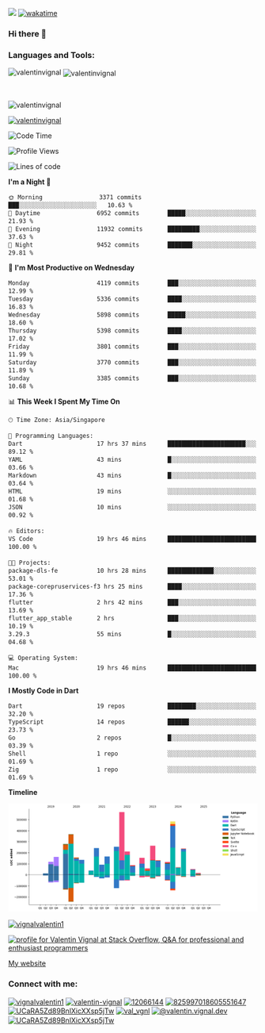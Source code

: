 
![](https://komarev.com/ghpvc/?username=valentinvignal&label=Profile%20views&color=0e75b6&style=flat)
[![wakatime](https://wakatime.com/badge/user/a700230c-ba51-4378-8fbc-fbcb542401ed.svg)](https://wakatime.com/@a700230c-ba51-4378-8fbc-fbcb542401ed)

### Hi there 👋

<h3 align="left">Languages and Tools:</h3>


<p><img align="left" src="https://github-readme-stats.vercel.app/api?username=ValentinVignal&count_private=true&show_icons=true&theme=dark" alt="valentinvignal" /></p>

<p>&nbsp;<img align="center" src="https://github-readme-stats.vercel.app/api/top-langs/?username=ValentinVignal&hide=jupyter%20notebook&layout=compact&theme=dark" alt="valentinvignal" /></p>

<br/>

<p><img align="center" src="https://github-readme-streak-stats.herokuapp.com/?user=valentinvignal&theme=dark" alt="valentinvignal" /></p>


<p align="left"> <a href="https://github.com/ryo-ma/github-profile-trophy"><img src="https://github-profile-trophy.vercel.app/?username=valentinvignal&theme=darkhub" alt="valentinvignal" /></a> </p>

<!--START_SECTION:waka-->
![Code Time](http://img.shields.io/badge/Code%20Time-3%2C333%20hrs%2056%20mins-blue)

![Profile Views](http://img.shields.io/badge/Profile%20Views-0-blue)

![Lines of code](https://img.shields.io/badge/From%20Hello%20World%20I%27ve%20Written-4.5%20million%20lines%20of%20code-blue)

**I'm a Night 🦉** 

```text
🌞 Morning                3371 commits        ███░░░░░░░░░░░░░░░░░░░░░░   10.63 % 
🌆 Daytime                6952 commits        █████░░░░░░░░░░░░░░░░░░░░   21.93 % 
🌃 Evening                11932 commits       █████████░░░░░░░░░░░░░░░░   37.63 % 
🌙 Night                  9452 commits        ███████░░░░░░░░░░░░░░░░░░   29.81 % 
```
📅 **I'm Most Productive on Wednesday** 

```text
Monday                   4119 commits        ███░░░░░░░░░░░░░░░░░░░░░░   12.99 % 
Tuesday                  5336 commits        ████░░░░░░░░░░░░░░░░░░░░░   16.83 % 
Wednesday                5898 commits        █████░░░░░░░░░░░░░░░░░░░░   18.60 % 
Thursday                 5398 commits        ████░░░░░░░░░░░░░░░░░░░░░   17.02 % 
Friday                   3801 commits        ███░░░░░░░░░░░░░░░░░░░░░░   11.99 % 
Saturday                 3770 commits        ███░░░░░░░░░░░░░░░░░░░░░░   11.89 % 
Sunday                   3385 commits        ███░░░░░░░░░░░░░░░░░░░░░░   10.68 % 
```


📊 **This Week I Spent My Time On** 

```text
🕑︎ Time Zone: Asia/Singapore

💬 Programming Languages: 
Dart                     17 hrs 37 mins      ██████████████████████░░░   89.12 % 
YAML                     43 mins             █░░░░░░░░░░░░░░░░░░░░░░░░   03.66 % 
Markdown                 43 mins             █░░░░░░░░░░░░░░░░░░░░░░░░   03.64 % 
HTML                     19 mins             ░░░░░░░░░░░░░░░░░░░░░░░░░   01.68 % 
JSON                     10 mins             ░░░░░░░░░░░░░░░░░░░░░░░░░   00.92 % 

🔥 Editors: 
VS Code                  19 hrs 46 mins      █████████████████████████   100.00 % 

🐱‍💻 Projects: 
package-dls-fe           10 hrs 28 mins      █████████████░░░░░░░░░░░░   53.01 % 
package-corepruservices-f3 hrs 25 mins       ████░░░░░░░░░░░░░░░░░░░░░   17.36 % 
flutter                  2 hrs 42 mins       ███░░░░░░░░░░░░░░░░░░░░░░   13.69 % 
flutter_app_stable       2 hrs               ███░░░░░░░░░░░░░░░░░░░░░░   10.19 % 
3.29.3                   55 mins             █░░░░░░░░░░░░░░░░░░░░░░░░   04.68 % 

💻 Operating System: 
Mac                      19 hrs 46 mins      █████████████████████████   100.00 % 
```

**I Mostly Code in Dart** 

```text
Dart                     19 repos            ████████░░░░░░░░░░░░░░░░░   32.20 % 
TypeScript               14 repos            ██████░░░░░░░░░░░░░░░░░░░   23.73 % 
Go                       2 repos             █░░░░░░░░░░░░░░░░░░░░░░░░   03.39 % 
Shell                    1 repo              ░░░░░░░░░░░░░░░░░░░░░░░░░   01.69 % 
Zig                      1 repo              ░░░░░░░░░░░░░░░░░░░░░░░░░   01.69 % 
```



**Timeline**

![Lines of Code chart](https://raw.githubusercontent.com/ValentinVignal/ValentinVignal/main/assets/bar_graph.png)


<!--END_SECTION:waka-->

<p align="left"> <a href="https://twitter.com/vignalvalentin1" target="blank"><img src="https://img.shields.io/twitter/follow/vignalvalentin1?logo=twitter" alt="vignalvalentin1" /></a> </p>

<a href="https://stackoverflow.com/users/12066144/valentin-vignal"><img src="https://stackexchange.com/users/flair/16694563.png?theme=dark" width="208" height="58" alt="profile for Valentin Vignal at Stack Overflow, Q&amp;A for professional and enthusiast programmers" title="profile for Valentin Vignal at Stack Overflow, Q&amp;A for professional and enthusiast programmers"></a>

[My website](https://valentinvignal.github.io/portfolio/)

<h3 align="left">Connect with me:</h3>
<p align="left">
<a href="https://twitter.com/vignalvalentin1" target="blank"><img align="center" src="https://raw.githubusercontent.com/rahuldkjain/github-profile-readme-generator/master/src/images/icons/Social/twitter.svg" alt="vignalvalentin1" height="30" width="40" /></a>
<a href="https://linkedin.com/in/valentin-vignal" target="blank"><img align="center" src="https://raw.githubusercontent.com/rahuldkjain/github-profile-readme-generator/master/src/images/icons/Social/linked-in-alt.svg" alt="valentin-vignal" height="30" width="40" /></a>
<a href="https://stackoverflow.com/users/12066144" target="blank"><img align="center" src="https://raw.githubusercontent.com/rahuldkjain/github-profile-readme-generator/master/src/images/icons/Social/stack-overflow.svg" alt="12066144" height="30" width="40" /></a>
<a href="https://discordapp.com/users/825997018605551647" target="blank"><img align="center" src="https://raw.githubusercontent.com/rahuldkjain/github-profile-readme-generator/master/src/images/icons/Social/discord.svg" alt="825997018605551647" height="30" width="40" /></a>
<a href="https://www.reddit.com/user/ValentinVignal" target="blank"><img align="center" src="https://raw.githubusercontent.com/rahuldkjain/github-profile-readme-generator/master/src/images/icons/Social/reddit.svg" alt="UCaRA5Zd89BnlXicXXsp5jTw" height="30" width="40" /></a>
<a href="https://instagram.com/valentin_vignal" target="blank"><img align="center" src="https://raw.githubusercontent.com/rahuldkjain/github-profile-readme-generator/master/src/images/icons/Social/instagram.svg" alt="val_vgnl" height="30" width="40" /></a>
<a href="https://medium.com/@valentin.vignal.dev" target="blank"><img align="center" src="https://raw.githubusercontent.com/rahuldkjain/github-profile-readme-generator/master/src/images/icons/Social/medium.svg" alt="@valentin.vignal.dev" height="30" width="40" /></a>
<a href="https://www.youtube.com/channel/UCaRA5Zd89BnlXicXXsp5jTw" target="blank"><img align="center" src="https://raw.githubusercontent.com/rahuldkjain/github-profile-readme-generator/master/src/images/icons/Social/youtube.svg" alt="UCaRA5Zd89BnlXicXXsp5jTw" height="30" width="40" /></a>
</p>


